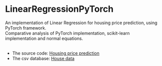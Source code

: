 # LinearRegressionPyTorch
An implementation of Linear Regression for housing price prediction, using PyTorch framework.<br/>
Comparative analysis of PyTorch implementation, scikit-learn implementation and normal equations.<br/><br/>
 - The source code: [Housing price prediction](https://github.com/analazovic/LinearRegressionPyTorch/blob/main/Housing_price_prediciton_101.ipynb)<br/>
 - The csv database: [House data](https://github.com/analazovic/LinearRegressionPyTorch/blob/main/kc_house_data.csv)<br/>
